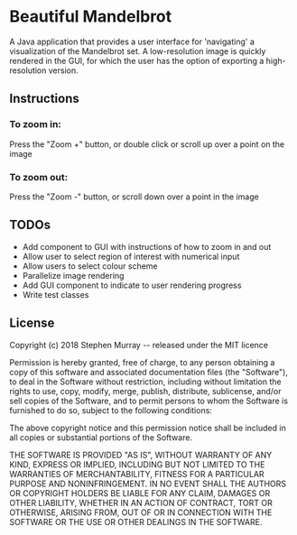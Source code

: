 # Beautiful Mandelbrot

A Java application that provides a user interface for 'navigating' a visualization of the Mandelbrot set.
A low-resolution image is quickly rendered in the GUI, for which the user has the option of exporting a high-resolution
version.

## Instructions

### To zoom in:
Press the "Zoom +" button, or double click or scroll up over a point on the image 

### To zoom out:
Press the "Zoom -" button, or scroll down over a point in the image

## TODOs

* Add component to GUI with instructions of how to zoom in and out 
* Allow user to select region of interest with numerical input
* Allow users to select colour scheme
* Parallelize image rendering
* Add GUI component to indicate to user rendering progress
* Write test classes

## License

Copyright (c) 2018 Stephen Murray -- released under the MIT licence

Permission is hereby granted, free of charge, to any person obtaining a copy
of this software and associated documentation files (the "Software"), to deal
in the Software without restriction, including without limitation the rights
to use, copy, modify, merge, publish, distribute, sublicense, and/or sell
copies of the Software, and to permit persons to whom the Software is
furnished to do so, subject to the following conditions:

The above copyright notice and this permission notice shall be included in all
copies or substantial portions of the Software.

THE SOFTWARE IS PROVIDED "AS IS", WITHOUT WARRANTY OF ANY KIND, EXPRESS OR
IMPLIED, INCLUDING BUT NOT LIMITED TO THE WARRANTIES OF MERCHANTABILITY,
FITNESS FOR A PARTICULAR PURPOSE AND NONINFRINGEMENT. IN NO EVENT SHALL THE
AUTHORS OR COPYRIGHT HOLDERS BE LIABLE FOR ANY CLAIM, DAMAGES OR OTHER
LIABILITY, WHETHER IN AN ACTION OF CONTRACT, TORT OR OTHERWISE, ARISING FROM,
OUT OF OR IN CONNECTION WITH THE SOFTWARE OR THE USE OR OTHER DEALINGS IN THE
SOFTWARE.

